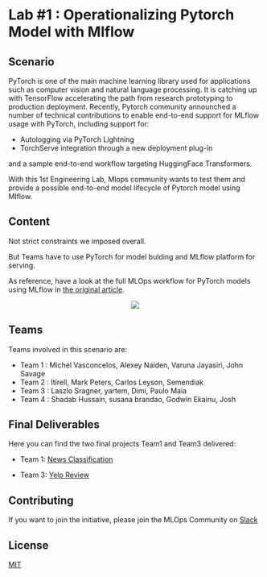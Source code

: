 # Lab #1 : Operationalizing Pytorch Model with Mlflow

## Scenario

PyTorch is one of the main machine learning library used for applications such as computer vision and natural language processing. It is catching up with TensorFlow accelerating the path from research prototyping to production deployment.
Recently, Pytorch community announched a number of technical contributions to enable end-to-end support for MLflow usage with PyTorch, including support for: 

- Autologging via PyTorch Lightning
- TorchServe integration through a new deployment plug-in

and a sample end-to-end workflow targeting HuggingFace Transformers.

With this 1st Engineering Lab, Mlops community wants to test them and provide a possible end-to-end model lifecycle of Pytorch model using Mlflow. 

## Content

Not strict constraints we imposed overall. 

But Teams have to use PyTorch for model bulding and MLflow platform for serving.

As reference, have a look at the full MLOps workflow for PyTorch models using MLflow in [the original article](https://medium.com/pytorch/mlflow-and-pytorch-where-cutting-edge-ai-meets-mlops-1985cf8aa789).

<p align="center">
<img src="https://github.com/mlopscommunity/engineering.labs/raw/master/Lab1_Operationalizing_Pytorch_with_Mlflow/pytorch_mlflow.png">
</p>

## Teams

Teams involved in this scenario are:

- Team 1 : Michel Vasconcelos, Alexey Naiden, Varuna Jayasiri, John Savage
- Team 2 : Itirell, Mark Peters, Carlos Leyson, Semendiak
- Team 3 : Laszlo Sragner, yartem, Dimi, Paulo Maia
- Team 4 : Shadab Hussain, susana brandao, Godwin Ekainu, Josh

## Final Deliverables

Here you can find the two final projects Team1 and Team3 delivered: 

- Team 1: [News Classification](https://github.com/mlops-labs-team1/engineering.labs)

- Team 3: [Yelp Review](https://github.com/dmangonakis/mlops-community-lab1-team3-yelp)


## Contributing
If you want to join the initiative, please join the MLOps Community on [Slack](https://mlops-community.slack.com/join/shared_invite)

## License
[MIT](https://choosealicense.com/licenses/mit/)
